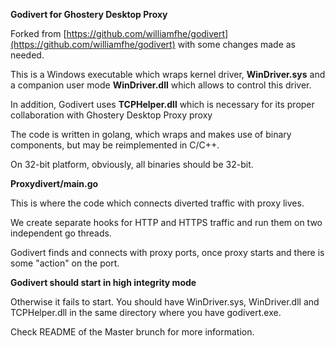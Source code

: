 **Godivert for Ghostery Desktop Proxy**

Forked from [https://github.com/williamfhe/godivert](https://github.com/williamfhe/godivert) with some changes made as needed.

This is a Windows executable which wraps kernel driver, **WinDriver.sys** and a companion user mode **WinDriver.dll** which allows to control this driver.

In addition, Godivert uses **TCPHelper.dll** which is necessary for its proper collaboration with Ghostery Desktop Proxy proxy

The code is written in golang, which wraps and makes use of binary components, but may be reimplemented in C/C++.

On 32-bit platform, obviously, all binaries should be 32-bit.

**Proxydivert/main.go**

This is where the code which connects diverted traffic with proxy lives.

We create separate hooks for HTTP and HTTPS traffic and run them on two independent go threads.

Godivert finds and connects with proxy ports, once proxy starts and there is some &quot;action&quot; on the port.

**Godivert should start in high integrity mode**

Otherwise it fails to start. You should have WinDriver.sys, WinDriver.dll and TCPHelper.dll in the same directory where you have godivert.exe.

Check README of the Master brunch for more information.
